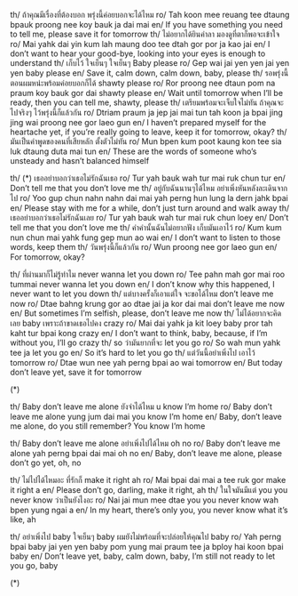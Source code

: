 th/ ถ้าคุณมีเรื่องที่ต้องบอก พรุ่งนี้ค่อยบอกจะได้ไหม
ro/ Tah koon mee reuang tee dtaung bpauk proong nee koy bauk ja dai mai
en/ If you have something you need to tell me, please save it for tomorrow
th/ ไม่อยากได้ยินคำลา มองดูที่ตาก็พอจะเข้าใจ
ro/ Mai yahk dai yin kum lah maung doo tee dtah gor por ja kao jai
en/ I don’t want to hear your good-bye, looking into your eyes is enough to understand
th/ เก็บไว้ ใจเย็นๆ ใจเย็นๆ Baby please
ro/ Gep wai jai yen yen jai yen yen baby please
en/ Save it, calm down, calm down, baby, please
th/ รอพรุ่งนี้ตอนผมหน่ะพร้อมค่อยบอกก็ได้ shawty please
ro/ Ror proong nee dtaun pom na praum koy bauk gor dai shawty please
en/ Wait until tomorrow when I’ll be ready, then you can tell me, shawty, please
th/ เตรียมพร้อมจะเจ็บใจไม่ทัน ถ้าคุณจะไปจริงๆ ไว้พรุ่งนี้ก็แล้วกัน
ro/ Dtriam praum ja jep jai mai tun tah koon ja bpai jing jing wai proong nee gor laeo gun
en/ I haven’t prepared myself for the heartache yet, if you’re really going to leave, keep it for tomorrow, okay?
th/ มันเป็นคำพูดของคนที่เสียหลัก ตั้งตัวไม่ทัน
ro/ Mun bpen kum poot kaung kon tee sia luk dtaung duta mai tun
en/ These are the words of someone who’s unsteady and hasn’t balanced himself

th/ (\*) เธออย่าบอกว่าเธอไม่รักฉันเธอ
ro/ Tur yah bauk wah tur mai ruk chun tur
en/ Don’t tell me that you don’t love me
th/ อยู่กับฉันนานๆได้ไหม อย่าเพิ่งหันหลังละเดินจากไป
ro/ Yoo gup chun nahn nahn dai mai yah perng hun lung la dern jahk bpai
en/ Please stay with me for a while, don’t just turn around and walk away
th/ เธออย่าบอกว่าเธอไม่รักฉันเลย
ro/ Tur yah bauk wah tur mai ruk chun loey
en/ Don’t tell me that you don’t love me
th/ คำคำนั้นฉันไม่อยากฟัง เก็บมันเอาไว้
ro/ Kum kum nun chun mai yahk fung gep mun ao wai
en/ I don’t want to listen to those words, keep them
th/ วันพรุ่งนี้ก็แล้วกัน
ro/ Wun proong nee gor laeo gun
en/ For tomorrow, okay?

th/ ที่ผ่านมาก็ไม่รู้ทำไม never wanna let you down
ro/ Tee pahn mah gor mai roo tummai never wanna let you down
en/ I don’t know why this happened, I never want to let you down
th/ แต่บางครั้งก็เอาแต่ใจ จะขอได้ไหม don’t leave me now
ro/ Dtae bahng krung gor ao dtae jai ja kor dai mai don’t leave me now
en/ But sometimes I’m selfish, please, don’t leave me now
th/ ไม่ได้อยากจะคิดเลย baby เพราะถ้าขาดเธอไปคง crazy
ro/ Mai dai yahk ja kit loey baby pror tah kaht tur bpai kong crazy
en/ I don’t want to think, baby, because, if I’m without you, I’ll go crazy
th/ so ว่ามันยากที่จะ let you go
ro/ So wah mun yahk tee ja let you go
en/ So it’s hard to let you go
th/ แต่วันนี้อย่าเพิ่งไป เอาไว้ tomorrow
ro/ Dtae wun nee yah perng bpai ao wai tomorrow
en/ But today don’t leave yet, save it for tomorrow

(\*)

th/ Baby don’t leave me alone ยังจำได้ไหม u know I’m home
ro/ Baby don’t leave me alone yung jum dai mai you know I’m home
en/ Baby, don’t leave me alone, do you still remember? You know I’m home

th/ Baby don’t leave me alone อย่าเพิ่งไปได้ไหม oh no
ro/ Baby don’t leave me alone yah perng bpai dai mai oh no
en/ Baby, don’t leave me alone, please don’t go yet, oh, no

th/ ไม่ไปได้ไหมอะ ที่รักก็ make it right ah
ro/ Mai bpai dai mai a tee ruk gor make it right a
en/ Please don’t go, darling, make it right, ah
th/ ในใจมันมีแต่ you you never know ว่าเป็นยังไงอะ
ro/ Nai jai mun mee dtae you you never know wah bpen yung ngai a
en/ In my heart, there’s only you, you never know what it’s like, ah

th/ อย่าเพิ่งไป baby ใจเย็นๆ baby ผมยังไม่พร้อมที่จะปล่อยให้คุณไป baby
ro/ Yah perng bpai baby jai yen yen baby pom yung mai praum tee ja bploy hai koon bpai baby
en/ Don’t leave yet, baby, calm down, baby, I’m still not ready to let you go, baby

(\*)
